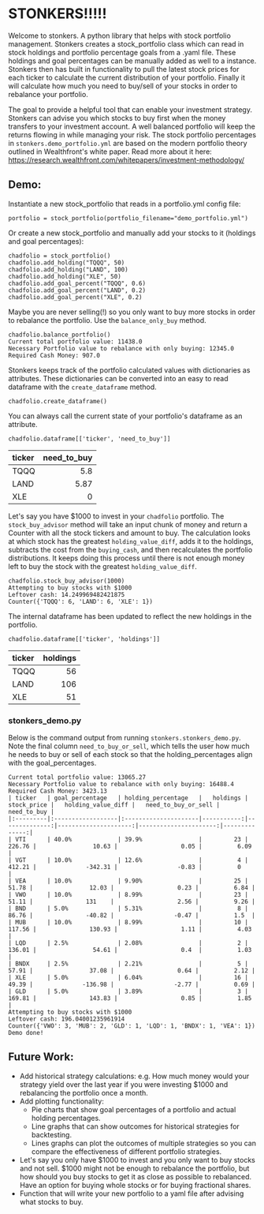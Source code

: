 # STONKERS!!!!!

Welcome to stonkers. A python library that helps with stock portfolio management. Stonkers creates a stock_portfolio class which can read in stock holdings and portfolio percentage goals from a .yaml file. These holdings and goal percentages can be manually added as well to a instance. Stonkers then has built in functionality to pull the latest stock prices for each ticker to calculate the current distribution of your portfolio. Finally it will calculate how much you need to buy/sell of your stocks in order to rebalance your portfolio.

The goal to provide a helpful tool that can enable your investment strategy. Stonkers can advise you which stocks to buy first when the money transfers to your investment account. A well balanced portfolio will keep the returns flowing in while managing your risk. The stock portfolio percentages in `stonkers.demo_portfolio.yml` are based on the modern portfolio theory outlined in Wealthfront's white paper. Read more about it here: https://research.wealthfront.com/whitepapers/investment-methodology/



## Demo:

Instantiate a new stock_portfolio that reads in a portfolio.yml config file:
```
portfolio = stock_portfolio(portfolio_filename="demo_portfolio.yml")
```
Or create a new stock_portfolio and manually add your stocks to it (holdings and goal percentages):
```
chadfolio = stock_portfolio()
chadfolio.add_holding("TQQQ", 50)
chadfolio.add_holding("LAND", 100)
chadfolio.add_holding("XLE", 50)
chadfolio.add_goal_percent("TQQQ", 0.6)
chadfolio.add_goal_percent("LAND", 0.2)
chadfolio.add_goal_percent("XLE", 0.2)
```
Maybe you are never selling(!) so you only want to buy more stocks in order to rebalance the portfolio. Use the `balance_only_buy` method.
```
chadfolio.balance_portfolio()
Current total portfolio value: 11438.0
Necessary Portfolio value to rebalance with only buying: 12345.0
Required Cash Money: 907.0
```
Stonkers keeps track of the portfolio calculated values with dictionaries as attributes. These dictionaries can be converted into an easy to read dataframe with the `create_dataframe` method.
```
chadfolio.create_dataframe()
```
 You can always call the current state of your portfolio's dataframe as an attribute.
```
chadfolio.dataframe[['ticker', 'need_to_buy']]
```
| ticker   |   need_to_buy |
|:---------|--------------:|
| TQQQ     |          5.8  |
| LAND     |          5.87 |
| XLE      |          0    |

Let's say you have $1000 to invest in your `chadfolio` portfolio. The `stock_buy_advisor` method will take an input chunk of money and return a Counter with all the stock tickers and amount to buy. The calculation looks at which stock has the greatest `holding_value_diff`, adds it to the holdings, subtracts the cost from the `buying_cash`, and then recalculates the portfolio distributions. It keeps doing this process until there is not enough money left to buy the stock with the greatest `holding_value_diff`.
```
chadfolio.stock_buy_advisor(1000)
Attempting to buy stocks with $1000
Leftover cash: 14.249969482421875
Counter({'TQQQ': 6, 'LAND': 6, 'XLE': 1})
```
The internal dataframe has been updated to reflect the new holdings in the portfolio.

```
chadfolio.dataframe[['ticker', 'holdings']]
```
| ticker   |   holdings |
|:---------|-----------:|
| TQQQ     |         56 |
| LAND     |        106 |
| XLE      |         51 |


### stonkers_demo.py
Below is the command output from running `stonkers.stonkers_demo.py`. Note the final column `need_to_buy_or_sell`, which tells the user how much he needs to buy or sell of each stock so that the holding_percentages align with the goal_percentages.
```
Current total portfolio value: 13065.27
Necessary Portfolio value to rebalance with only buying: 16488.4
Required Cash Money: 3423.13
| ticker   | goal_percentage   | holding_percentage   |   holdings |   stock_price |   holding_value_diff |   need_to_buy_or_sell |   need_to_buy |
|:---------|:------------------|:---------------------|-----------:|--------------:|---------------------:|----------------------:|--------------:|
| VTI      | 40.0%             | 39.9%                |         23 |        226.76 |                10.63 |                  0.05 |          6.09 |
| VGT      | 10.0%             | 12.6%                |          4 |        412.21 |              -342.31 |                 -0.83 |          0    |
| VEA      | 10.0%             | 9.90%                |         25 |         51.78 |                12.03 |                  0.23 |          6.84 |
| VWO      | 10.0%             | 8.99%                |         23 |         51.11 |               131    |                  2.56 |          9.26 |
| BND      | 5.0%              | 5.31%                |          8 |         86.76 |               -40.82 |                 -0.47 |          1.5  |
| MUB      | 10.0%             | 8.99%                |         10 |        117.56 |               130.93 |                  1.11 |          4.03 |
| LQD      | 2.5%              | 2.08%                |          2 |        136.01 |                54.61 |                  0.4  |          1.03 |
| BNDX     | 2.5%              | 2.21%                |          5 |         57.91 |                37.08 |                  0.64 |          2.12 |
| XLE      | 5.0%              | 6.04%                |         16 |         49.39 |              -136.98 |                 -2.77 |          0.69 |
| GLD      | 5.0%              | 3.89%                |          3 |        169.81 |               143.83 |                  0.85 |          1.85 |
Attempting to buy stocks with $1000
Leftover cash: 196.04001235961914
Counter({'VWO': 3, 'MUB': 2, 'GLD': 1, 'LQD': 1, 'BNDX': 1, 'VEA': 1})
Demo done!
```

## Future Work:
- Add historical strategy calculations: e.g. How much money would your strategy yield over the last year if you were investing $1000 and rebalancing the portfolio once a month.
- Add plotting functionality:
	- Pie charts that show goal percentages of a portfolio and actual holding percentages.
	- Line graphs that can show outcomes for historical strategies for backtesting.
	- Lines graphs can plot the outcomes of multiple strategies so you can compare the effectiveness of different portfolio strategies.
- Let's say you only have $1000 to invest and you only want to buy stocks and not sell. $1000 might not be enough to rebalance the portfolio, but how should you buy stocks to get it as close as possible to rebalanced. Have an option for buying whole stocks or for buying fractional shares.
- Function that will write your new portfolio to a yaml file after advising what stocks to buy.